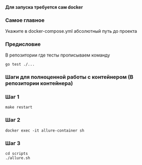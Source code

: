 #### Для запуска требуется сам docker

### Самое главное
Укажите в docker-compose.yml абсолютный путь до проекта

### Предисловие
В репозитории где тесты прописываем команду 
```shell
go test ./...
```

### Шаги для полноценной работы с контейнером (В репозитории контейнера)

### Шаг 1
```shell
make restart
```

### Шаг 2
```shell
docker exec -it allure-container sh
```

### Шаг 3
```shell
cd scripts
./allure.sh
```

